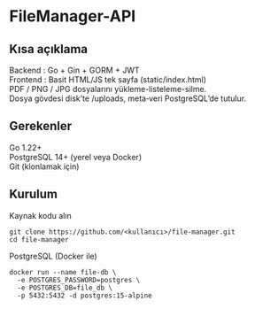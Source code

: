 # FileManager-API
## Kısa açıklama
  Backend : Go + Gin + GORM + JWT  
  Frontend : Basit HTML/JS tek sayfa (static/index.html)  
  PDF / PNG / JPG dosyalarını yükleme-listeleme-silme.  
  Dosya gövdesi disk’te /uploads, meta‐veri PostgreSQL’de tutulur.  

## Gerekenler
  Go 1.22+  
  PostgreSQL 14+ (yerel veya Docker)  
  Git (klonlamak için)  

## Kurulum
Kaynak kodu alın  
```
git clone https://github.com/<kullanıcı>/file-manager.git
cd file-manager
```
PostgreSQL (Docker ile)  
```
docker run --name file-db \
  -e POSTGRES_PASSWORD=postgres \
  -e POSTGRES_DB=file_db \
  -p 5432:5432 -d postgres:15-alpine
```
